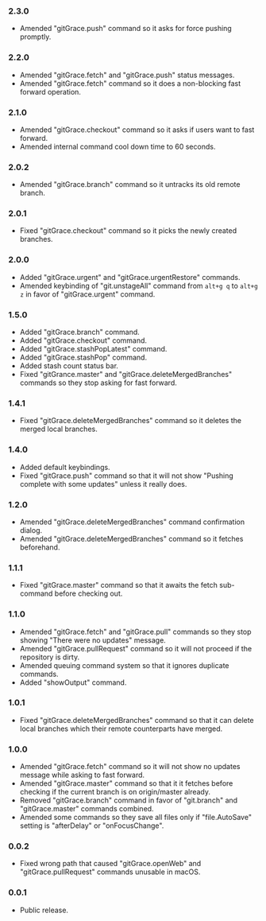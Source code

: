 ### 2.3.0
- Amended "gitGrace.push" command so it asks for force pushing promptly.

### 2.2.0
- Amended "gitGrace.fetch" and "gitGrace.push" status messages.
- Amended "gitGrace.fetch" command so it does a non-blocking fast forward operation.

### 2.1.0
- Amended "gitGrace.checkout" command so it asks if users want to fast forward.
- Amended internal command cool down time to 60 seconds.

### 2.0.2
- Amended "gitGrace.branch" command so it untracks its old remote branch.

### 2.0.1
- Fixed "gitGrace.checkout" command so it picks the newly created branches.

### 2.0.0
- Added "gitGrace.urgent" and "gitGrace.urgentRestore" commands.
- Amended keybinding of "git.unstageAll" command from `alt+g q` to `alt+g z` in favor of "gitGrace.urgent" command.

### 1.5.0
- Added "gitGrace.branch" command.
- Added "gitGrace.checkout" command.
- Added "gitGrace.stashPopLatest" command.
- Added "gitGrace.stashPop" command.
- Added stash count status bar.
- Fixed "gitGrance.master" and "gitGrace.deleteMergedBranches" commands so they stop asking for fast forward.

### 1.4.1
- Fixed "gitGrace.deleteMergedBranches" command so it deletes the merged local branches.

### 1.4.0
- Added default keybindings.
- Fixed "gitGrace.push" command so that it will not show "Pushing complete with some updates" unless it really does.

### 1.2.0
- Amended "gitGrace.deleteMergedBranches" command confirmation dialog.
- Amended "gitGrace.deleteMergedBranches" command so it fetches beforehand.

### 1.1.1
- Fixed "gitGrace.master" command so that it awaits the fetch sub-command before checking out.

### 1.1.0
- Amended "gitGrace.fetch" and "gitGrace.pull" commands so they stop showing "There were no updates" message.
- Amended "gitGrace.pullRequest" command so it will not proceed if the repository is dirty.
- Amended queuing command system so that it ignores duplicate commands.
- Added "showOutput" command.

### 1.0.1
- Fixed "gitGrace.deleteMergedBranches" command so that it can delete local branches which their remote counterparts have merged.

### 1.0.0
- Amended "gitGrace.fetch" command so it will not show no updates message while asking to fast forward.
- Amended "gitGrace.master" command so that it it fetches before checking if the current branch is on origin/master already.
- Removed "gitGrace.branch" command in favor of "git.branch" and "gitGrace.master" commands combined.
- Amended some commands so they save all files only if "file.AutoSave" setting is "afterDelay" or "onFocusChange".

### 0.0.2
- Fixed wrong path that caused "gitGrace.openWeb" and "gitGrace.pullRequest" commands unusable in macOS.

### 0.0.1
- Public release.
